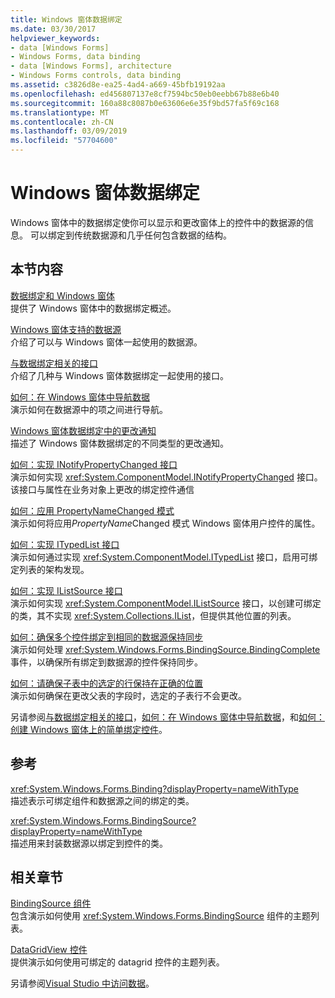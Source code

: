 ```yaml
---
title: Windows 窗体数据绑定
ms.date: 03/30/2017
helpviewer_keywords:
- data [Windows Forms]
- Windows Forms, data binding
- data [Windows Forms], architecture
- Windows Forms controls, data binding
ms.assetid: c3826d8e-ea25-4ad4-a669-45bfb19192aa
ms.openlocfilehash: ed456807137e8cf7594bc50eb0eebb67b88e6b40
ms.sourcegitcommit: 160a88c8087b0e63606e6e35f9bd57fa5f69c168
ms.translationtype: MT
ms.contentlocale: zh-CN
ms.lasthandoff: 03/09/2019
ms.locfileid: "57704600"
---
```

# <a name="windows-forms-data-binding"></a>Windows 窗体数据绑定
Windows 窗体中的数据绑定使你可以显示和更改窗体上的控件中的数据源的信息。 可以绑定到传统数据源和几乎任何包含数据的结构。  
  
## <a name="in-this-section"></a>本节内容  
 [数据绑定和 Windows 窗体](data-binding-and-windows-forms.md)  
 提供了 Windows 窗体中的数据绑定概述。  
  
 [Windows 窗体支持的数据源](data-sources-supported-by-windows-forms.md)  
 介绍了可以与 Windows 窗体一起使用的数据源。  
  
 [与数据绑定相关的接口](interfaces-related-to-data-binding.md)  
 介绍了几种与 Windows 窗体数据绑定一起使用的接口。  
  
 [如何：在 Windows 窗体中导航数据](how-to-navigate-data-in-windows-forms.md)  
 演示如何在数据源中的项之间进行导航。  
  
 [Windows 窗体数据绑定中的更改通知](change-notification-in-windows-forms-data-binding.md)  
 描述了 Windows 窗体数据绑定的不同类型的更改通知。  
  
 [如何：实现 INotifyPropertyChanged 接口](how-to-implement-the-inotifypropertychanged-interface.md)  
 演示如何实现 <xref:System.ComponentModel.INotifyPropertyChanged> 接口。 该接口与属性在业务对象上更改的绑定控件通信  
  
 [如何：应用 PropertyNameChanged 模式](how-to-apply-the-propertynamechanged-pattern.md)  
 演示如何将应用*PropertyName*Changed 模式 Windows 窗体用户控件的属性。  
  
 [如何：实现 ITypedList 接口](how-to-implement-the-itypedlist-interface.md)  
 演示如何通过实现 <xref:System.ComponentModel.ITypedList> 接口，启用可绑定列表的架构发现。  
  
 [如何：实现 IListSource 接口](how-to-implement-the-ilistsource-interface.md)  
 演示如何实现 <xref:System.ComponentModel.IListSource> 接口，以创建可绑定的类，其不实现 <xref:System.Collections.IList>，但提供其他位置的列表。  
  
 [如何：确保多个控件绑定到相同的数据源保持同步](multiple-controls-bound-to-data-source-synchronized.md)  
 演示如何处理 <xref:System.Windows.Forms.BindingSource.BindingComplete> 事件，以确保所有绑定到数据源的控件保持同步。  
  
 [如何：请确保子表中的选定的行保持在正确的位置](ensure-the-selected-row-in-a-child-table-correct.md)  
 演示如何确保在更改父表的字段时，选定的子表行不会更改。  
  
 另请参阅[与数据绑定相关的接口](interfaces-related-to-data-binding.md)，[如何：在 Windows 窗体中导航数据](how-to-navigate-data-in-windows-forms.md)，和[如何：创建 Windows 窗体上的简单绑定控件](how-to-create-a-simple-bound-control-on-a-windows-form.md)。  
  
## <a name="reference"></a>参考  
 <xref:System.Windows.Forms.Binding?displayProperty=nameWithType>  
 描述表示可绑定组件和数据源之间的绑定的类。  
  
 <xref:System.Windows.Forms.BindingSource?displayProperty=nameWithType>  
 描述用来封装数据源以绑定到控件的类。  
  
## <a name="related-sections"></a>相关章节  
 [BindingSource 组件](./controls/bindingsource-component.md)  
 包含演示如何使用 <xref:System.Windows.Forms.BindingSource> 组件的主题列表。  
  
 [DataGridView 控件](./controls/datagridview-control-windows-forms.md)  
 提供演示如何使用可绑定的 datagrid 控件的主题列表。  
  
 另请参阅[Visual Studio 中访问数据](/visualstudio/data-tools/accessing-data-in-visual-studio)。
